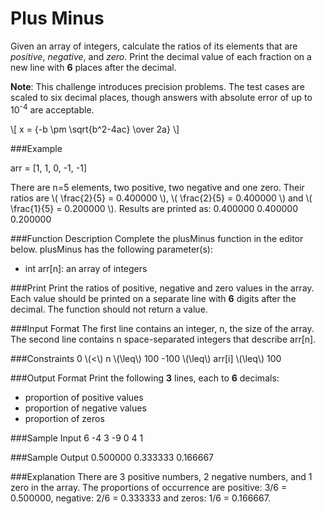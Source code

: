 
# **Plus Minus**

Given an array of integers, calculate the ratios of its elements that are _positive_, _negative_, and _zero_.
Print the decimal value of each fraction on a new line with **6** places after the decimal.

**Note**: This challenge introduces precision problems.
The test cases are scaled to six decimal places, though answers with absolute error of up to 10<sup>-4</sup> are acceptable.


\\[ x = {-b \pm \sqrt{b^2-4ac} \over 2a} \\]

###Example

arr = [1, 1, 0, -1, -1]

There are n=5 elements, two positive, two negative and one zero.
Their ratios are \\( \frac{2}{5} = 0.400000 \\), \\( \frac{2}{5} = 0.400000 \\) and \\( \frac{1}{5} = 0.200000 \\).
Results are printed as:
0.400000
0.400000
0.200000

###Function Description
Complete the plusMinus function in the editor below.
plusMinus has the following parameter(s):

* int arr[n]: an array of integers

###Print
Print the ratios of positive, negative and zero values in the array.
Each value should be printed on a separate line with **6** digits after the decimal. The function should not return a value.

###Input Format
The first line contains an integer, n, the size of the array.
The second line contains n space-separated integers that describe arr[n].

###Constraints
0 \\(<\\) n \\(\leq\\) 100
-100  \\(\leq\\) arr[i] \\(\leq\\) 100

###Output Format
Print the following **3** lines, each to **6** decimals:

- proportion of positive values 
- proportion of negative values
- proportion of zeros


###Sample Input
6 
-4 3 -9 0 4 1 

###Sample Output
0.500000
0.333333
0.166667

###Explanation
There are 3 positive numbers, 2 negative numbers, and 1 zero in the array.
The proportions of occurrence are positive: 3/6 = 0.500000, negative: 2/6 = 0.333333 and zeros: 1/6 = 0.166667.
